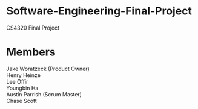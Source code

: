 # Software-Engineering-Final-Project
CS4320 Final Project

# Members
Jake Woratzeck (Product Owner) </br>
Henry Heinze </br>
Lee Offir </br>
Youngbin Ha </br>
Austin Parrish (Scrum Master) </br>
Chase Scott  
